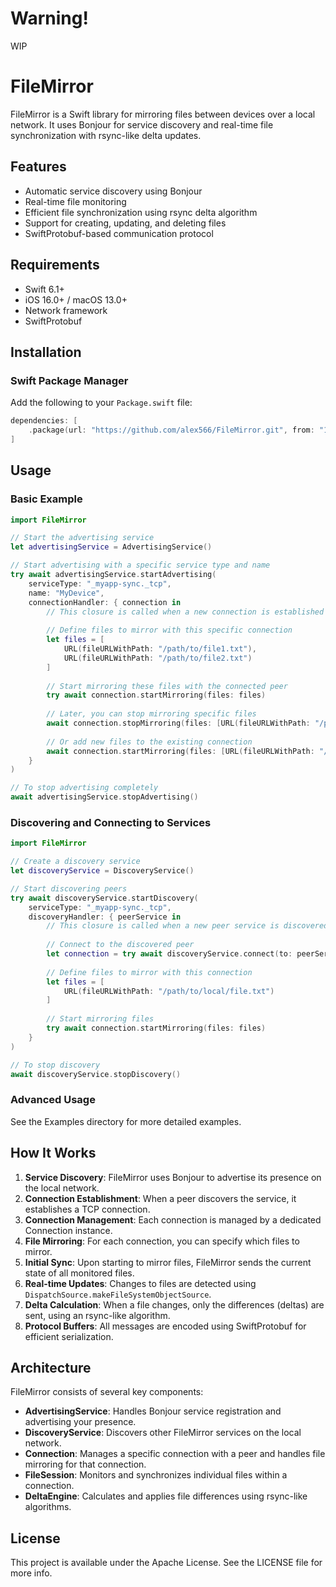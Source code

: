 # Warning!
WIP

# FileMirror

FileMirror is a Swift library for mirroring files between devices over a local network. It uses Bonjour for service discovery and real-time file synchronization with rsync-like delta updates.

## Features

- Automatic service discovery using Bonjour
- Real-time file monitoring
- Efficient file synchronization using rsync delta algorithm
- Support for creating, updating, and deleting files
- SwiftProtobuf-based communication protocol

## Requirements

- Swift 6.1+
- iOS 16.0+ / macOS 13.0+
- Network framework
- SwiftProtobuf

## Installation

### Swift Package Manager

Add the following to your `Package.swift` file:

```swift
dependencies: [
    .package(url: "https://github.com/alex566/FileMirror.git", from: "1.0.0")
]
```

## Usage

### Basic Example

```swift
import FileMirror

// Start the advertising service
let advertisingService = AdvertisingService()

// Start advertising with a specific service type and name
try await advertisingService.startAdvertising(
    serviceType: "_myapp-sync._tcp",
    name: "MyDevice",
    connectionHandler: { connection in
        // This closure is called when a new connection is established
        
        // Define files to mirror with this specific connection
        let files = [
            URL(fileURLWithPath: "/path/to/file1.txt"),
            URL(fileURLWithPath: "/path/to/file2.txt")
        ]
        
        // Start mirroring these files with the connected peer
        try await connection.startMirroring(files: files)
        
        // Later, you can stop mirroring specific files
        await connection.stopMirroring(files: [URL(fileURLWithPath: "/path/to/file1.txt")])
        
        // Or add new files to the existing connection
        await connection.startMirroring(files: [URL(fileURLWithPath: "/path/to/file3.txt")])
    }
)

// To stop advertising completely
await advertisingService.stopAdvertising()
```

### Discovering and Connecting to Services

```swift
import FileMirror

// Create a discovery service
let discoveryService = DiscoveryService()

// Start discovering peers
try await discoveryService.startDiscovery(
    serviceType: "_myapp-sync._tcp",
    discoveryHandler: { peerService in
        // This closure is called when a new peer service is discovered
        
        // Connect to the discovered peer
        let connection = try await discoveryService.connect(to: peerService)
        
        // Define files to mirror with this connection
        let files = [
            URL(fileURLWithPath: "/path/to/local/file.txt")
        ]
        
        // Start mirroring files
        try await connection.startMirroring(files: files)
    }
)

// To stop discovery
await discoveryService.stopDiscovery()
```

### Advanced Usage

See the Examples directory for more detailed examples.

## How It Works

1. **Service Discovery**: FileMirror uses Bonjour to advertise its presence on the local network.
2. **Connection Establishment**: When a peer discovers the service, it establishes a TCP connection.
3. **Connection Management**: Each connection is managed by a dedicated Connection instance.
4. **File Mirroring**: For each connection, you can specify which files to mirror.
5. **Initial Sync**: Upon starting to mirror files, FileMirror sends the current state of all monitored files.
6. **Real-time Updates**: Changes to files are detected using `DispatchSource.makeFileSystemObjectSource`.
7. **Delta Calculation**: When a file changes, only the differences (deltas) are sent, using an rsync-like algorithm.
8. **Protocol Buffers**: All messages are encoded using SwiftProtobuf for efficient serialization.

## Architecture

FileMirror consists of several key components:

- **AdvertisingService**: Handles Bonjour service registration and advertising your presence.
- **DiscoveryService**: Discovers other FileMirror services on the local network.
- **Connection**: Manages a specific connection with a peer and handles file mirroring for that connection.
- **FileSession**: Monitors and synchronizes individual files within a connection.
- **DeltaEngine**: Calculates and applies file differences using rsync-like algorithms.

## License

This project is available under the Apache License. See the LICENSE file for more info. 